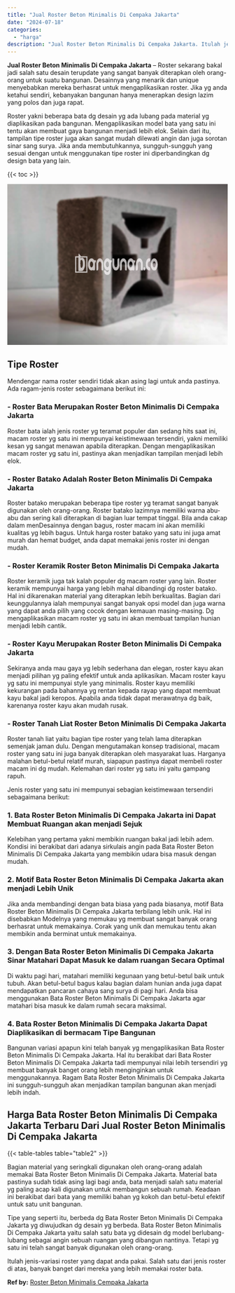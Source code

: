 ```yaml
---
title: "Jual Roster Beton Minimalis Di Cempaka Jakarta"
date: "2024-07-18"
categories: 
  - "harga"
description: "Jual Roster Beton Minimalis Di Cempaka Jakarta. Itulah jenis-variasi roster yang dapat anda pakai. Salah satu dari jenis roster di atas, banyak banget dari m..."
---
```


**Jual Roster Beton Minimalis Di Cempaka Jakarta** – Roster sekarang bakal jadi salah satu desain terupdate yang sangat banyak diterapkan oleh orang-orang untuk suatu bangunan. Desainnya yang menarik dan unique menyebabkan mereka berhasrat untuk mengaplikasikan roster. Jika yg anda ketahui sendiri, kebanyakan bangunan hanya menerapkan design lazim yang polos dan juga rapat.

Roster yakni beberapa bata dg desain yg ada lubang pada material yg diaplikasikan pada bangunan. Mengaplikasikan model bata yang satu ini tentu akan membuat gaya bangunan menjadi lebih elok. Selain dari itu, tampilan tipe roster juga akan sangat mudah dilewati angin dan juga sorotan sinar sang surya. Jika anda membutuhkannya, sungguh-sungguh yang sesuai dengan untuk menggunakan tipe roster ini diperbandingkan dg design bata yang lain.

{{< toc >}}

![Jual Roster Beton Minimalis Di Cempaka Jakarta](/images/bata-roster-minimalis-25.png)

## Tipe Roster

Mendengar nama roster sendiri tidak akan asing lagi untuk anda pastinya. Ada ragam-jenis roster sebagaimana berikut ini:

### \- Roster Bata Merupakan Roster Beton Minimalis Di Cempaka Jakarta

Roster bata ialah jenis roster yg teramat populer dan sedang hits saat ini, macam roster yg satu ini mempunyai keistimewaan tersendiri, yakni memiliki kesan yg sangat menawan apabila diterapkan. Dengan mengaplikasikan macam roster yg satu ini, pastinya akan menjadikan tampilan menjadi lebih elok.

### \- Roster Batako Adalah Roster Beton Minimalis Di Cempaka Jakarta

Roster batako merupakan beberapa tipe roster yg teramat sangat banyak digunakan oleh orang-orang. Roster batako lazimnya memiliki warna abu-abu dan sering kali diterapkan di bagian luar tempat tinggal. Bila anda cakap dalam menDesainnya dengan bagus, roster macam ini akan memiliki kualitas yg lebih bagus. Untuk harga roster batako yang satu ini juga amat murah dan hemat budget, anda dapat memakai jenis roster ini dengan mudah.

### \- Roster Keramik Roster Beton Minimalis Di Cempaka Jakarta

Roster keramik juga tak kalah populer dg macam roster yang lain. Roster keramik mempunyai harga yang lebih mahal dibandingi dg roster batako. Hal ini dikarenakan material yang diterapkan lebih berkualitas. Bagian dari keunggulannya ialah mempunyai sangat banyak opsi model dan juga warna yang dapat anda pilih yang cocok dengan kemauan masing-masing. Dg mengaplikasikan macam roster yg satu ini akan membuat tampilan hunian menjadi lebih cantik.

### \- Roster Kayu Merupakan Roster Beton Minimalis Di Cempaka Jakarta

Sekiranya anda mau gaya yg lebih sederhana dan elegan, roster kayu akan menjadi pilihan yg paling efektif untuk anda aplikasikan. Macam roster kayu yg satu ini mempunyai style yang minimalis. Roster kayu memiliki kekurangan pada bahannya yg rentan kepada rayap yang dapat membuat kayu bakal jadi keropos. Apabila anda tidak dapat merawatnya dg baik, karenanya roster kayu akan mudah rusak.

### \- Roster Tanah Liat Roster Beton Minimalis Di Cempaka Jakarta

Roster tanah liat yaitu bagian tipe roster yang telah lama diterapkan semenjak jaman dulu. Dengan mengutamakan konsep tradisional, macam roster yang satu ini juga banyak diterapkan oleh masyarakat luas. Harganya malahan betul-betul relatif murah, siapapun pastinya dapat membeli roster macam ini dg mudah. Kelemahan dari roster yg satu ini yaitu gampang rapuh.

Jenis roster yang satu ini mempunyai sebagian keistimewaan tersendiri sebagaimana berikut:

### 1\. Bata Roster Beton Minimalis Di Cempaka Jakarta ini Dapat Membuat Ruangan akan menjadi Sejuk

Kelebihan yang pertama yakni membikin ruangan bakal jadi lebih adem. Kondisi ini berakibat dari adanya sirkulais angin pada Bata Roster Beton Minimalis Di Cempaka Jakarta yang membikin udara bisa masuk dengan mudah.

### 2\. Motif Bata Roster Beton Minimalis Di Cempaka Jakarta akan menjadi Lebih Unik

Jika anda membandingi dengan bata biasa yang pada biasanya, motif Bata Roster Beton Minimalis Di Cempaka Jakarta terbilang lebih unik. Hal ini disebabkan Modelnya yang memukau yg membuat sangat banyak orang berhasrat untuk memakainya. Corak yang unik dan memukau tentu akan membikin anda berminat untuk memakainya.

### 3\. Dengan Bata Roster Beton Minimalis Di Cempaka Jakarta Sinar Matahari Dapat Masuk ke dalam ruangan Secara Optimal

Di waktu pagi hari, matahari memiliki kegunaan yang betul-betul baik untuk tubuh. Akan betul-betul bagus kalau bagian dalam hunian anda juga dapat mendapatkan pancaran cahaya sang surya di pagi hari. Anda bisa menggunakan Bata Roster Beton Minimalis Di Cempaka Jakarta agar matahari bisa masuk ke dalam rumah secara maksimal.

### 4\. Bata Roster Beton Minimalis Di Cempaka Jakarta Dapat Diaplikasikan di bermacam Tipe Bangunan

Bangunan variasi apapun kini telah banyak yg mengaplikasikan Bata Roster Beton Minimalis Di Cempaka Jakarta. Hal itu berakibat dari Bata Roster Beton Minimalis Di Cempaka Jakarta tadi mempunyai nilai lebih tersendiri yg membuat banyak banget orang lebih menginginkan untuk menggunakannya. Ragam Bata Roster Beton Minimalis Di Cempaka Jakarta ini sungguh-sungguh akan menjadikan tampilan bangunan akan menjadi lebih indah.

## Harga Bata Roster Beton Minimalis Di Cempaka Jakarta Terbaru Dari Jual Roster Beton Minimalis Di Cempaka Jakarta

{{< table-tables table="table2" >}}

Bagian material yang seringkali digunakan oleh orang-orang adalah memakai Bata Roster Beton Minimalis Di Cempaka Jakarta. Material bata pastinya sudah tidak asing lagi bagi anda, bata menjadi salah satu material yg paling acap kali digunakan untuk membangun sebuah rumah. Keadaan ini berakibat dari bata yang memiliki bahan yg kokoh dan betul-betul efektif untuk satu unit bangunan.

Tipe yang seperti itu, berbeda dg Bata Roster Beton Minimalis Di Cempaka Jakarta yg diwujudkan dg desain yg berbeda. Bata Roster Beton Minimalis Di Cempaka Jakarta yaitu salah satu bata yg didesain dg model berlubang-lubang sebagai angin sebuah ruangan yang dibangun nantinya. Tetapi yg satu ini telah sangat banyak digunakan oleh orang-orang.

Itulah jenis-variasi roster yang dapat anda pakai. Salah satu dari jenis roster di atas, banyak banget dari mereka yang lebih memakai roster bata.

**Ref by:** [Roster Beton Minimalis Cempaka Jakarta](https://id.wikipedia.org/wiki/Roster)

